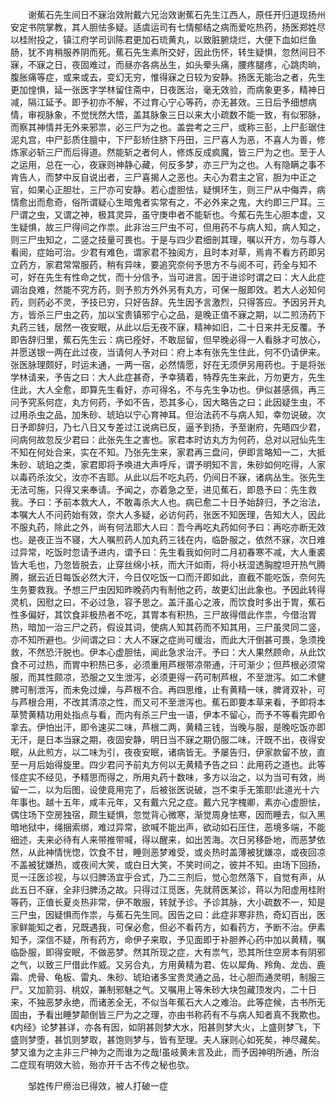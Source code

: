 <!-- { "loadSidebar": true } -->
　　谢蕉石先生间日不寐治效附戴六兄治效谢蕉石先生江西人，原任开归道现扬州安定书院掌教，其人胆怯多疑。适虞运司有七情郁结之病而爱吃热药，扬医郑姓尽以桂附投之，镇江府学司训陈君更加石琉黄丸，以致脏腑烧烂，大便下血如烂鱼肠，犹不肯稍服养阴而死。蕉石先生素所交好，因此伤怀，转生疑惧，忽然间日不寐，不寐之日，夜固难过，而昼亦各病丛生，如头晕头痛，腰疼腿疼，心跳肉晌，腹胀痛等症，或来或去，变幻无穷，惟得寐之日较为安静。扬医无能治之者，先生更加惶惧，延一张医字学林留住斋中，日夜医治，毫无效验，而病象更多，精神日减，隔江延予。即予初亦不解，不过育心宁心等药，亦无甚效。三日后予细想病情，审视脉象，不觉恍然大悟，盖其脉象三日以来大小疏数不能一致，有似邪脉，而察其神情并无外来邪祟，必三尸为之也。盖尝考之三尸，或称三彭，上尸彭琚住泥丸宫，中尸彭质住膻中，下尸彭矫住脐下丹田，三尸喜人为恶，不喜人为善，修炼家必斩三尸而后得道。然能斩之者何人，修炼反成疯魔，皆三尸为之也。至于人之运用，总在一心，夜寐则神静心藏，何反多梦，亦三尸为之也。人有隐瞒之事不肯告人，而梦中反自说出者，三尸喜揭人之恶也。夫心为君主之官，胆为中正之官，如果心正胆壮，三尸亦可安静。若心虚胆怯，疑惧环生，则三尸从中侮弄，病情愈出而愈奇，俗所谓疑心生暗鬼者实常有之，不必外来之鬼，大约即三尸耳。三尸谓之虫，又谓之神，极其灵异，虽守庚申者不能斩也。今蕉石先生心胆本虚，又生疑惧，故三尸得间之作祟。此非治三尸虫不可，但用药不与病人知，病人知之，则三尸虫知之，二竖之技量可畏也。于是与四少君细剖其理，嘱以开方，勿与尊人看阅，症始可治。少君有难色，谓家君不独阅方，且时本对草，焉肯不看方药即另立药方，家君常常服药，稍有异味，要追究奈何予思方不与阅不可，药全与知不可，好在先生有性命之忧，而十分信予，当可进言。因于进诊时谓之曰：大人此症调治良难，然能不究方药，则予煎方外外另有丸方，可保一服即效。若大人必知何药，则药必不灵，予技已穷，只好告辞。先生因予言激烈，只得答应。予因另开丸方，皆杀三尸虫之药，加以宝贵镇邪宁心之品，是晚正值不寐之期，以二煎汤药下丸药三钱，居然一夜安眠，从此以后无夜不寐，精神如旧，二十日来并无反覆。予即告辞归里，蕉石先生云：病已痊好，不敢屈留，但早晚必得一人看脉才可放心，并愿送银一两在此过夜，当请何人予对曰：府上本有张先生住此，何不仍请伊来。张医脉理颇好，时运未通，一两一宿，必然情愿，好在无须伊另用药也。于是将张学林请来，予告之曰：大人此症甚奇，予幸猜着，特荐先生来此，万勿更方，先生住此，大人全愈，即算先生看好，亦可得名，不与先生争功也。伊似甚感佩，再三问予究系何症，丸方何药，予如不告，恐其多心，因大略告之曰；此因疑生虫，不过用杀虫之品，加朱砂、琥珀以宁心育神耳。但治法药不与病人知，幸勿说破。次日予即辞归，乃七八日又专差过江说病已反，逼予到扬，予至谢府，先晤四少君，问病何故忽反少君曰：此张先生之害也。家君本时访丸方为何药，总对以冠仙先生不知在何处合来，实在不知。乃张先生来，家君再三盘问，伊即言略知一二，大抵朱砂、琥珀之类，家君即将予唤进大声呼斥，谓予明知不言，朱砂如何吃得，人家以毒药杀汝父，汝亦不吉耶。从此以后不吃丸药，仍间日不寐，诸病丛生。张先生无法可施，只得又来奉请。予闻之，亦着急之至，进见蕉石，即恳予曰：先生救我。予曰：予前本救大人，不敢毒杀大人也。病已愈二十日予始辞归，予之治法，本嘱大人不问药始有效，奈大人多疑，必访何药，张医不知医理，告知大人，因此不服丸药，除此之外，尚有何法耶大人曰：吾今再吃丸药如何予曰：再吃亦断无效也。是夜正当不寝，大人嘱煎药人加丸药三钱在内，临卧服之，依然不寐，次日难过异常，吃饭时忽请予进内，谓予曰：先生看我如何时二月初春寒不减，大人重裘皆大毛也，乃忽皆脱去，止穿丝绵小袄，而大汗如雨，将小袄湿透胸膛坦开热气腾腾，据云近日每饭必然大汗，今日仅吃饭一口而汗即如此，直截不能吃饭，奈何先生务要救我。予想三尸虫因知昨晚药内有制他之药，故更幻出此象也。予因此转得灵机，因慰之曰，不必过急，容予思之。盖汗虽心之液，而饮食时多出于胃，蕉石性多偏好，其饮食非极热者不吃，其胃本有积热，三尸故得借此作祟，今借治胃热，暗加一治三尸之药，假设其词，使病人知其药而不知其用，三尸虽灵同二竖，亦不知所避也。少间谓之曰：大人不寐之症尚可缓治，而此大汗倒甚可畏，急须挽救，不然恐汗脱也。伊本心虚胆怯，闻此急求治汗。予曰：大人果然顾命，从此饮食不可过热，而胃中积热已多，必须重用芦根带凉带通，汗可渐少；但芦根必须常服，而其性颇凉，恐服之又生泄泻，必须更得一药可制芦根，不至泄泻。如二术健脾可制泄泻，而未免过燥，与芦根不合。再四思维，止有黄精一味，脾肾双补，可与芦根合用，不改其清凉之性，而又可不至泄泻也。蕉石即要本草来看，予即将本草赞黄精功用处指点与看，而内有杀三尸虫一语，伊本不留心，而予不等看完即令拿去。伊怕出汗，即令速买二味，芦根二两，黄精三钱，当晚与服，是晚吃饭亦即无汗，是日本当寐之期，夜固安静，明日当不寐之期仍服二味，汗既不出，夜得安眠，从此煎方，以二味为引，夜夜安眠，诸病皆无。予屡告归，伊家款留不放，直至一月后始得旋里。四少君问予前丸方何以无黄精予告之曰：此用药之道也。此等怪症实不经见，予精思而得之，所用丸药十数味，多方以治之，以为当可有效，尚留一二，以为后图，设使竟用完了，后被张医说破，岂不束手无策耶!此道光十六年事也。越十五年，咸丰元年，又有戴六兄之症。戴六兄字槐卿，素亦心虚胆怯，偶住场下空房独宿，颇生疑惧，忽觉背心微寒，渐觉周身怯寒，因而睡去，似入黑暗地狱中，绳捆索绑，难过异常，欲喊不能出声，欲动如石压住，恶境多端，不能细述，夫来必待有人来带推带喊，得以醒来，如出苦海。次日另移卧地，而恶梦依然，从此神情恍惚，饮食不甘，睡则恶梦难受，或炎热时盖薄被犹嫌凉，或夜回凉不盖被犹嫌热，或夜间大笑，或白日大笑，不笑时间之，彼并不知。由场下回扬，觅一汪医诊视，与以归脾汤宜乎合式，乃二三剂后，觉心忽然落下，自觉有声，从此五日不寐，全非归脾汤之故。只得过江觅医，先就蒋医某诊，蒋以为阳虚用桂附等药，正值长夏炎热非常，伊不敢服，转就予诊。予诊其脉，大小疏数不一，知是三尸虫，因疑惧而作祟，与蕉石先生同。因告之曰：此症非寒非热，奇幻百出，医家鲜能知之者，兄既遇我，可保必愈，但必不看药方，如看药方，予断不治。伊素知予，深信不疑，所有药方，命伊子来取，予见面即于补胆养心药中加以黄精，嘱临卧服，即得安眠，不做恶梦。然其所现之症，大有祟气，恐其所住空房本有阴邪之气，以致三尸借此作威。又另合丸，方用黄精为君、佐以犀角、羚角、龙齿、鹿霜、虎骨、龟板、雷丸、朱砂、琥珀诸多宝贵灵通之品，壮心胆而通灵明，制服三尸。又加箭羽、桃奴，兼制邪魅之气。又嘱用上等朱砂大块包藏顶发内，二十日来，不独恶梦永绝，而诸恙全无，不似当年蕉石大人之难治。此等症候，古书所无固由，予看出睡梦颠倒皆三尸为之之理，亦由书称药有不与病人知者真不我欺也。《内经》论梦甚详，亦各有因，如阴甚则梦大水，阳甚则梦大火，上盛则梦飞，下盛则梦堕，甚饥则梦取，甚饱则梦与，皆有至理。夫人寐则心如死矣，神尽藏矣。梦又谁为之主非三尸神为之而谁为之哉!虽岐黄未言及此，而予因神明所通，所治二症现有明效大验，殆亦开千古不传之秘也欤。

　　邹姓传尸痨治已得效，被人打破一症

